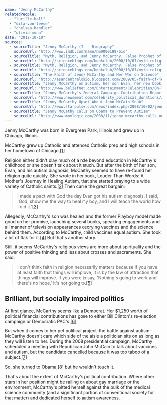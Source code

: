 ```yaml
---
name: "Jenny McCarthy"
relatedPeople:
  - "lucille-ball"
  - "dita-von-teese"
  - "chelsea-handler"
  - "olivia-munn"
date: "2012-10-10"
sources:
  - sourceTitle: "Jenny McCarthy (I) – Biography"
    sourceUrl: "http://www.imdb.com/name/nm0000189/bio"
  - sourceTitle: "Myth, Religion, and Jenny McCarthy, False Prophet of Autism"
    sourceUrl: "http://scienceblogs.com/bookclub/2008/10/07/myth-religion-and-jenny-mccart/"
  - sourceTitle: "Myth, Religion, and Jenny McCarthy, False Prophet of Autism"
    sourceUrl: "http://scienceblogs.com/bookclub/2008/10/07/myth-religion-and-jenny-mccart/"
  - sourceTitle: "The Faith of Jenny McCarthy and Her War on Science"
    sourceUrl: "http://asancentralohio.blogspot.com/2009/05/faith-of-jenny-mccarthy-and-her-war-on.html"
  - sourceTitle: "Jenny McCarthy on autism, her son Evan, her new book 'Louder Than Words', biomedical therapies, holistic therapies"
    sourceUrl: "http://www.beliefnet.com/Entertainment/Celebrities/On-The-Autism-Warpath.aspx?p=3"
  - sourceTitle: "Jenny McCarthy's Federal Campaign Contribution Report"
    sourceUrl: "http://www.newsmeat.com/celebrity_political_donations/Jenny_McCarthy.php"
  - sourceTitle: "Jenny McCarthy Upset About John McCain Snub"
    sourceUrl: "http://www.starpulse.com/news/index.php/2008/10/02/jenny_mccarthy_upset_about_john_mccain_s"
  - sourceTitle: "Jenny McCathy Calls on Obama to Prevent Autism"
    sourceUrl: "http://www.momlogic.com/2008/11/jenny_mccarthy_calls_on_obama.php"
---
```


Jenny McCarthy was born in Evergreen Park, Illinois and grew up in Chicago, Illinois.

McCarthy grew up Catholic and attended Catholic prep and high schools in her hometown of Chicago.<a class="source-citation" href="http://www.imdb.com/name/nm0000189/bio" title="Jenny McCarthy (I) – Biography">[1]</a>

Religion either didn't play much of a role beyond education in McCarthy's childhood or she doesn't talk about it much. But after the birth of her son, Evan, and his autism diagnosis, McCarthy seemed to have re-found her religion quite quickly. She wrote in her book, Louder Than Words: A Mother's Journey in Healing Autism, that she started praying to a wide variety of Catholic saints.<a class="source-citation" href="http://scienceblogs.com/bookclub/2008/10/07/myth-religion-and-jenny-mccart/" title="Myth, Religion, and Jenny McCarthy, False Prophet of Autism">[2]</a> Then came the great bargain:

>I made a pact with God the day Evan got his autism diagnosis. I said, 'God, show me the way to heal my boy, and I will teach the world how I did it.'<a class="source-citation" href="http://scienceblogs.com/bookclub/2008/10/07/myth-religion-and-jenny-mccart/" title="Myth, Religion, and Jenny McCarthy, False Prophet of Autism">[3]</a>

Allegedly, McCarthy's son was healed, and the former Playboy model made good on her promise, launching several books, speaking engagements and all manner of television appearances decrying vaccines and the science behind them. According to McCarthy, child vaccines equal autism. She took a lot of flak for it.<a class="source-citation" href="http://asancentralohio.blogspot.com/2009/05/faith-of-jenny-mccarthy-and-her-war-on.html" title="The Faith of Jenny McCarthy and Her War on Science">[4]</a> But that's another story.

Still, it seems McCarthy's religious views are more about spirituality and the power of positive thinking and less about crosses and sacraments. She said:

>I don't think faith in religion necessarily matters because if you have at least faith that things will improve, it is by the law of attraction that things will improve. If you were to say, 'Nothing's going to work and there's no hope,' it's not going to.<a class="source-citation" href="http://www.beliefnet.com/Entertainment/Celebrities/On-The-Autism-Warpath.aspx?p=3" title="Jenny McCarthy on autism, her son Evan, her new book &apos;Louder Than Words&apos;, biomedical therapies, holistic therapies">[5]</a>

## 

## Brilliant, but socially impaired politics

At first glance, McCarthy seems like a Democrat. Her $1,250 worth of political financial contributions has gone to either Bill Clinton's re-election campaign or Democratic PAC's.<a class="source-citation" href="http://www.newsmeat.com/celebrity_political_donations/Jenny_McCarthy.php" title="Jenny McCarthy&apos;s Federal Campaign Contribution Report">[6]</a>

But when it comes to her pet political project–the battle against autism–McCarthy doesn't care which side of the aisle a politician sits on as long as they will listen to her. During the 2008 presidential campaign, McCarthy scheduled a meeting with Republican John McCain to talk about vaccines and autism, but the candidate cancelled because it was too taboo of a subject.<a class="source-citation" href="http://www.starpulse.com/news/index.php/2008/10/02/jenny_mccarthy_upset_about_john_mccain_s" title="Jenny McCarthy Upset About John McCain Snub">[7]</a>

So, she turned to Obama,<a class="source-citation" href="http://www.momlogic.com/2008/11/jenny_mccarthy_calls_on_obama.php" title="Jenny McCathy Calls on Obama to Prevent Autism">[8]</a> but he wouldn't touch it.

That's about the extent of McCarthy's political contribution. Where other stars in her position might be railing on about gay marriage or the environment, McCarthy's pitted herself against the bulk of the medical science community (and a significant portion of conventional society for that matter) and dedicated herself to autism awareness.